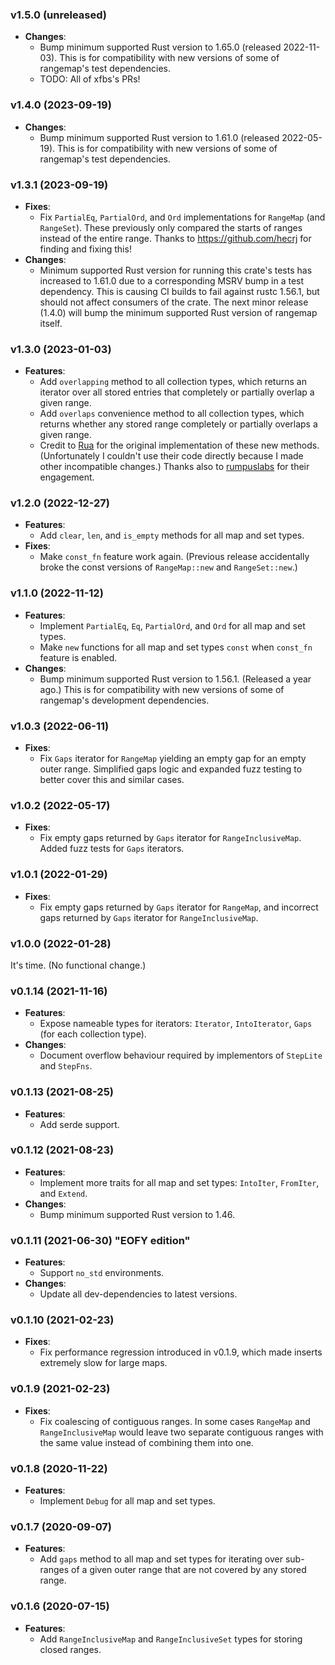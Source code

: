 ### v1.5.0 (unreleased)

- **Changes**:
    - Bump minimum supported Rust version to 1.65.0 (released 2022-11-03). This is for compatibility with new versions of some of rangemap's test dependencies.
    - TODO: All of xfbs's PRs!

### v1.4.0 (2023-09-19)

- **Changes**:
    - Bump minimum supported Rust version to 1.61.0 (released 2022-05-19). This is for compatibility with new versions of some of rangemap's test dependencies.


### v1.3.1 (2023-09-19)

- **Fixes**:
    - Fix `PartialEq`, `PartialOrd`, and `Ord` implementations for `RangeMap` (and `RangeSet`). These previously only compared the starts of ranges instead of the entire range. Thanks to https://github.com/hecrj for finding and fixing this!
- **Changes**:
    - Minimum supported Rust version for running this crate's tests has increased to 1.61.0 due to a corresponding MSRV bump in a test dependency. This is causing CI builds to fail against rustc 1.56.1, but should not affect consumers of the crate. The next minor release (1.4.0) will bump the minimum supported Rust version of rangemap itself.


### v1.3.0 (2023-01-03)

- **Features**:
    - Add `overlapping` method to all collection types, which returns an iterator over all stored entries that completely or partially overlap a given range.
    - Add `overlaps` convenience method to all collection types, which returns whether any stored range completely or partially overlaps a given range.
    - Credit to [Rua](https://github.com/Rua) for the original implementation of these new methods. (Unfortunately I couldn't use their code directly because I made other incompatible changes.) Thanks also to [rumpuslabs](https://github.com/rumpuslabs) for their engagement.


### v1.2.0 (2022-12-27)

- **Features**:
    - Add `clear`, `len`, and `is_empty` methods for all map and set types.
- **Fixes**:
    - Make `const_fn` feature work again. (Previous release accidentally broke the const versions of `RangeMap::new` and `RangeSet::new`.)


### v1.1.0 (2022-11-12)

- **Features**:
    - Implement `PartialEq`, `Eq`, `PartialOrd`, and `Ord` for all map and set types.
    - Make `new` functions for all map and set types `const` when `const_fn` feature is enabled.
- **Changes**:
    - Bump minimum supported Rust version to 1.56.1. (Released a year ago.) This is for compatibility with new versions of some of rangemap's development dependencies.


### v1.0.3 (2022-06-11)

- **Fixes**:
    - Fix `Gaps` iterator for `RangeMap` yielding an empty gap for an empty outer range. Simplified gaps logic and expanded fuzz testing to better cover this and similar cases.


### v1.0.2 (2022-05-17)

- **Fixes**:
    - Fix empty gaps returned by `Gaps` iterator for `RangeInclusiveMap`. Added fuzz tests for `Gaps` iterators.


### v1.0.1 (2022-01-29)

- **Fixes**:
    - Fix empty gaps returned by `Gaps` iterator for `RangeMap`, and incorrect gaps returned by `Gaps` iterator for `RangeInclusiveMap`.


### v1.0.0 (2022-01-28)

It's time. (No functional change.)


### v0.1.14 (2021-11-16)

- **Features**:
    - Expose nameable types for iterators: `Iterator`, `IntoIterator`, `Gaps` (for each collection type).
- **Changes**:
    - Document overflow behaviour required by implementors of `StepLite` and `StepFns`.


### v0.1.13 (2021-08-25)

- **Features**:
    - Add serde support.


### v0.1.12 (2021-08-23)

- **Features**:
    - Implement more traits for all map and set types: `IntoIter`, `FromIter`, and `Extend`.
- **Changes**:
    - Bump minimum supported Rust version to 1.46.


### v0.1.11 (2021-06-30) "EOFY edition"

- **Features**:
    - Support `no_std` environments.
- **Changes**:
    - Update all dev-dependencies to latest versions.


### v0.1.10 (2021-02-23)

- **Fixes**:
    - Fix performance regression introduced in v0.1.9, which made inserts extremely slow for large maps.


### v0.1.9 (2021-02-23)

- **Fixes**:
    - Fix coalescing of contiguous ranges. In some cases `RangeMap` and `RangeInclusiveMap` would leave two separate contiguous ranges with the same value instead of combining them into one.


### v0.1.8 (2020-11-22)

- **Features**:
    - Implement `Debug` for all map and set types.


### v0.1.7 (2020-09-07)

- **Features**:
    - Add `gaps` method to all map and set types for iterating over sub-ranges of a given outer range that are not covered by any stored range.


### v0.1.6 (2020-07-15)

- **Features**:
    - Add `RangeInclusiveMap` and `RangeInclusiveSet` types for storing closed ranges.
